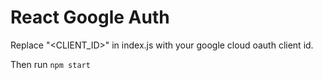# React Google Auth
Replace "<CLIENT_ID>" in index.js with your google cloud oauth client id.

Then run `npm start`